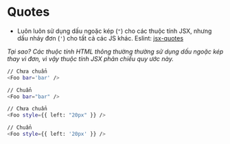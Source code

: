 # Quotes
- Luôn luôn sử dụng dấu ngoặc kép (`"`) cho các thuộc tính JSX, nhưng dấu nháy đơn (`'`) cho tất cả các JS khác. Eslint: [jsx-quotes](https://eslint.org/docs/rules/jsx-quotes)

*Tại sao? Các thuộc tính HTML thông thường thường sử dụng dấu ngoặc kép thay vì đơn, vì vậy thuộc tính JSX phản chiếu quy ước này.*
```sh
// Chưa chuẩn
<Foo bar='bar' />

// Chuẩn
<Foo bar="bar" />

// Chưa chuẩn
<Foo style={{ left: "20px" }} />

// Chuẩn
<Foo style={{ left: '20px' }} />
```
